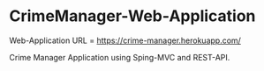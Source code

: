 # CrimeManager-Web-Application

Web-Application URL = https://crime-manager.herokuapp.com/

Crime Manager Application using Sping-MVC and REST-API.

